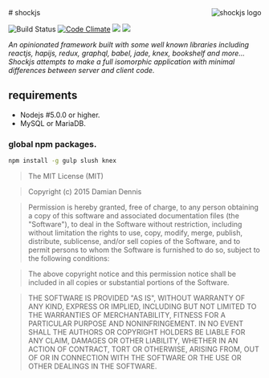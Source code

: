 <img align="right" alt="shockjs logo" src="http://shockjs.github.io/shockjs.svg">
# shockjs

![Build Status](https://travis-ci.org/shockjs/shockjs.svg)
[![Code Climate](https://codeclimate.com/github/shockjs/shockjs/badges/gpa.svg)](https://codeclimate.com/github/shockjs/shockjs)
<a href="https://codeclimate.com/github/shockjs/shockjs/coverage"><img src="https://codeclimate.com/github/shockjs/shockjs/badges/coverage.svg" /></a>
<a href="https://codeclimate.com/github/shockjs/shockjs"><img src="https://codeclimate.com/github/shockjs/shockjs/badges/issue_count.svg" /></a>

*An opinionated framework built with some well known libraries including reactjs, hapijs, redux, graphql, babel, jade, knex, bookshelf and more... Shockjs attempts to make a full isomorphic application with minimal differences between server and client code.*

## requirements

* Nodejs #5.0.0 or higher.
* MySQL or MariaDB.

### global npm packages.
```bash
npm install -g gulp slush knex
```

> The MIT License (MIT)

> Copyright (c) 2015 Damian Dennis

> Permission is hereby granted, free of charge, to any person obtaining a copy
> of this software and associated documentation files (the "Software"), to deal
> in the Software without restriction, including without limitation the rights
> to use, copy, modify, merge, publish, distribute, sublicense, and/or sell
> copies of the Software, and to permit persons to whom the Software is
> furnished to do so, subject to the following conditions:

> The above copyright notice and this permission notice shall be included in all
> copies or substantial portions of the Software.

> THE SOFTWARE IS PROVIDED "AS IS", WITHOUT WARRANTY OF ANY KIND, EXPRESS OR
> IMPLIED, INCLUDING BUT NOT LIMITED TO THE WARRANTIES OF MERCHANTABILITY,
> FITNESS FOR A PARTICULAR PURPOSE AND NONINFRINGEMENT. IN NO EVENT SHALL THE
> AUTHORS OR COPYRIGHT HOLDERS BE LIABLE FOR ANY CLAIM, DAMAGES OR OTHER
> LIABILITY, WHETHER IN AN ACTION OF CONTRACT, TORT OR OTHERWISE, ARISING FROM,
> OUT OF OR IN CONNECTION WITH THE SOFTWARE OR THE USE OR OTHER DEALINGS IN THE
> SOFTWARE.
